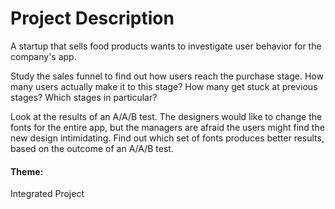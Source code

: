 # Project Description
A startup that sells food products wants to investigate user behavior for the company's app.

Study the sales funnel to find out how users reach the purchase stage. How many users actually make it to this stage? How many get stuck at previous stages? Which stages in particular?

Look at the results of an A/A/B test. The designers would like to change the fonts for the entire app, but the managers are afraid the users might find the new design intimidating. Find out which set of fonts produces better results, based on the outcome of an A/A/B test.

#### Theme: 
Integrated Project
